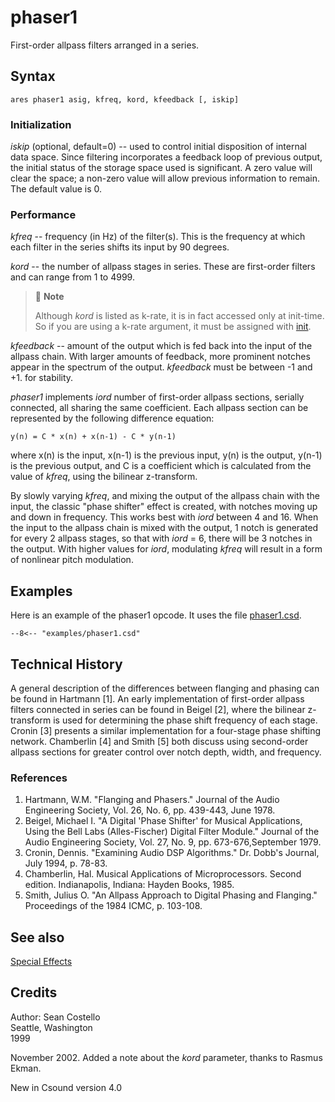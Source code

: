 <!--
id:phaser1
category:Signal Modifiers:Special Effects
-->
# phaser1
First-order allpass filters arranged in a series.

## Syntax
``` csound-orc
ares phaser1 asig, kfreq, kord, kfeedback [, iskip]
```

### Initialization

_iskip_ (optional, default=0) -- used to control initial disposition of internal data space. Since filtering incorporates a feedback loop of previous output, the initial status of the storage space used is significant. A zero value will clear the space; a non-zero value will allow previous information to remain. The default value is 0.

### Performance

_kfreq_ -- frequency (in Hz) of the filter(s). This is the frequency at which each filter in the series shifts its input by 90 degrees.

_kord_ -- the number of allpass stages in series. These are first-order filters and can range from 1 to 4999.

> :memo: **Note**
>
> Although _kord_ is listed as k-rate, it is in fact accessed only at init-time. So if you are using a k-rate argument, it must be assigned with [init](../../opcodes/init).

_kfeedback_ -- amount of the output which is fed back into the input of the allpass chain. With larger amounts of feedback, more prominent notches appear in the spectrum of the output. _kfeedback_ must be between -1 and +1. for stability.

_phaser1_ implements _iord_ number of first-order allpass sections, serially connected, all sharing the same coefficient. Each allpass section can be represented by the following difference equation:

```
y(n) = C * x(n) + x(n-1) - C * y(n-1)
```

where x(n) is the input, x(n-1) is the previous input, y(n) is the output, y(n-1) is the previous output, and C is a coefficient which is calculated from the value of _kfreq_, using the bilinear z-transform.

By slowly varying _kfreq_, and mixing the output of the allpass chain with the input, the classic "phase shifter" effect is created, with notches moving up and down in frequency. This works best with _iord_ between 4 and 16. When the input to the allpass chain is mixed with the output, 1 notch is generated for every 2 allpass stages, so that with _iord_ = 6, there will be 3 notches in the output. With higher values for _iord_, modulating _kfreq_ will result in a form of nonlinear pitch modulation.

## Examples

Here is an example of the phaser1 opcode. It uses the file [phaser1.csd](../../examples/phaser1.csd).

``` csound-csd title="Example of the phaser1 opcode." linenums="1"
--8<-- "examples/phaser1.csd"
```

## Technical History

A general description of the differences between flanging and phasing can be found in Hartmann [1]. An early implementation of first-order allpass filters connected in series can be found in Beigel [2], where the bilinear z-transform is used for determining the phase shift frequency of each stage. Cronin [3] presents a similar implementation for a four-stage phase shifting network. Chamberlin [4] and Smith [5] both discuss using second-order allpass sections for greater control over notch depth, width, and frequency.

### References

1.   Hartmann, W.M. "Flanging and Phasers." Journal of the Audio Engineering Society, Vol. 26, No. 6, pp. 439-443, June 1978.
2.   Beigel, Michael I. "A Digital 'Phase Shifter' for Musical Applications, Using the Bell Labs (Alles-Fischer) Digital Filter Module." Journal of the Audio Engineering Society, Vol. 27, No. 9, pp. 673-676,September 1979.
3.   Cronin, Dennis. "Examining Audio DSP Algorithms." Dr. Dobb's Journal, July 1994, p. 78-83.
4.   Chamberlin, Hal. Musical Applications of Microprocessors. Second edition. Indianapolis, Indiana: Hayden Books, 1985.
5.   Smith, Julius O. "An Allpass Approach to Digital Phasing and Flanging." Proceedings of the 1984 ICMC, p. 103-108.

## See also

[Special Effects](../../sigmod/speciale)

## Credits

Author: Sean Costello<br>
Seattle, Washington<br>
1999<br>

November 2002. Added a note about the _kord_ parameter, thanks to Rasmus Ekman.

New in Csound version 4.0
